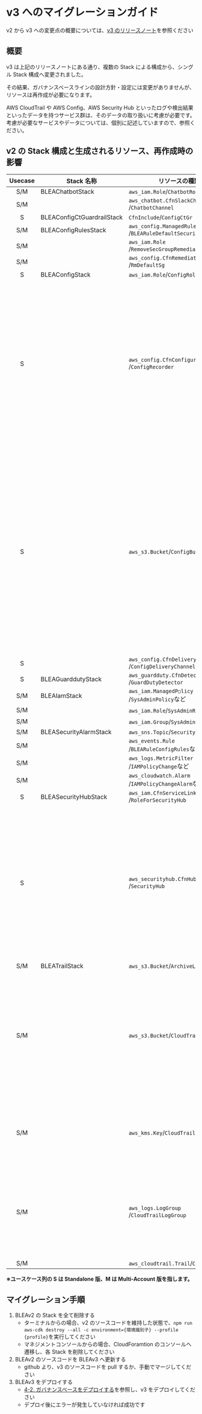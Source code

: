 # v3 へのマイグレーションガイド

v2 から v3 への変更点の概要については、[v3 のリリースノート](https://github.com/aws-samples/baseline-environment-on-aws/releases/tag/v3.0.0)を参照ください

## 概要

v3 は上記のリリースノートにある通り、複数の Stack による構成から、シングル Stack 構成へ変更されました。

その結果、ガバナンスベースラインの設計方針・設定には変更がありませんが、リソースは再作成が必要になります。

AWS CloudTrail や AWS Config、AWS Security Hub といったログや検出結果といったデータを持つサービス群は、そのデータの取り扱いに考慮が必要です。
考慮が必要なサービスやデータについては、個別に記述していますので、参照ください。

## v2 の Stack 構成と生成されるリソース、再作成時の影響

| Usecase | Stack 名称                 | リソースの種類/論理 ID                                              | 再作成時の影響                                                                                                                                                                                                                                                                                                                                             |
| :-----: | -------------------------- | ------------------------------------------------------------------- | ---------------------------------------------------------------------------------------------------------------------------------------------------------------------------------------------------------------------------------------------------------------------------------------------------------------------------------------------------------- |
|   S/M   | BLEAChatbotStack           | `aws_iam.Role`/`ChatbotRole`                                        | -                                                                                                                                                                                                                                                                                                                                                          |
|   S/M   |                            | `aws_chatbot.CfnSlackChannelConfiguration`<br />/`ChatbotChannel`   | -                                                                                                                                                                                                                                                                                                                                                          |
|    S    | BLEAConfigCtGuardrailStack | `CfnInclude`/`ConfigCtGr`                                           | -                                                                                                                                                                                                                                                                                                                                                          |
|   S/M   | BLEAConfigRulesStack       | `aws_config.ManagedRule`<br />/`BLEARuleDefaultSecurityGroupClosed` | -                                                                                                                                                                                                                                                                                                                                                          |
|   S/M   |                            | `aws_iam.Role`<br />/`RemoveSecGroupRemediationRole`                | -                                                                                                                                                                                                                                                                                                                                                          |
|   S/M   |                            | `aws_config.CfnRemediationConfiguration`<br />/`RmDefaultSg`        | -                                                                                                                                                                                                                                                                                                                                                          |
|    S    | BLEAConfigStack            | `aws_iam.Role`/`ConfigRole`                                         | -                                                                                                                                                                                                                                                                                                                                                          |
|    S    |                            | `aws_config.CfnConfigurationRecorder`<br />/`ConfigRecorder`        | Config Recorder を削除しても、<br />構成記録自体は削除されないため、<br />再作成で問題ない。<br />また、再度 Config Recorder を有効にすることで、<br />過去の構成記録にアクセス可能となる。<br />参考:[delete-configuration-recorder](https://awscli.amazonaws.com/v2/documentation/api/latest/reference/configservice/delete-configuration-recorder.html) |
|    S    |                            | `aws_s3.Bucket`/`ConfigBucket`                                      | 再作成で問題ない。<br />ただし、v2 時に作成された Bucket は<br />`DeletionPolicy`が`RETAIN`のため、<br />Stack が削除されてもリソースは残る。 <br /> **Athena でクエリを実行する際は、<br />マイグレーション前後で検索対象となる Bucket が異なるため、<br />v2 用と v3 用の 2 つのデータソースが必要になる**                                               |
|    S    |                            | `aws_config.CfnDeliveryChannel`<br />/`ConfigDeliveryChannel`       | -                                                                                                                                                                                                                                                                                                                                                          |
|    S    | BLEAGuarddutyStack         | `aws_guardduty.CfnDetector`<br />/`GuardDutyDetector`               |                                                                                                                                                                                                                                                                                                                                                            |
|   S/M   | BLEAIamStack               | `aws_iam.ManagedP○licy`<br />/`SysAdminPolicy`など                  | -                                                                                                                                                                                                                                                                                                                                                          |
|   S/M   |                            | `aws_iam.Role`/`SysAdminRole`など                                   | -                                                                                                                                                                                                                                                                                                                                                          |
|   S/M   |                            | `aws_iam.Group`/`SysAdminGroup`など                                 | -                                                                                                                                                                                                                                                                                                                                                          |
|   S/M   | BLEASecurityAlarmStack     | `aws_sns.Topic`/`SecurityAlarmTopic`                                | -                                                                                                                                                                                                                                                                                                                                                          |
|   S/M   |                            | `aws_events.Rule`<br />/`BLEARuleConfigRules`など                   | -                                                                                                                                                                                                                                                                                                                                                          |
|   S/M   |                            | `aws_logs.MetricFilter`<br />/`IAMPolicyChange`など                 | -                                                                                                                                                                                                                                                                                                                                                          |
|   S/M   |                            | `aws_cloudwatch.Alarm`<br />/`IAMPolicyChangeAlarm`など             | -                                                                                                                                                                                                                                                                                                                                                          |
|    S    | BLEASecurityHubStack       | `aws_iam.CfnServiceLinkedRole`<br />/`RoleForSecurityHub`           | -                                                                                                                                                                                                                                                                                                                                                          |
|    S    |                            | `aws_securityhub.CfnHub`<br />/`SecurityHub`                        | 再作成で問題ない。<br />ただし、SecurityHub を無効化した場合、<br />90 日経過すると、既存の検出結果などが削除されるため、<br />マイグレーションは 保持期間内に実施する必要がある。<br />参考：[Security Hub を無効にする](https://docs.aws.amazon.com/ja_jp/securityhub/latest/userguide/securityhub-disable.html)                                         |
|   S/M   | BLEATrailStack             | `aws_s3.Bucket`/`ArchiveLogsBucket`                                 | -                                                                                                                                                                                                                                                                                                                                                          |
|   S/M   |                            | `aws_s3.Bucket`/`CloudTrailBucket`                                  | 再作成で問題ないが、<br />**Athena でクエリを実行する際は、<br />マイグレーション前後で検索対象となる <br />Bucket が異なるため、<br />v2 用と v3 用の 2 つのデータソースが必要になる**                                                                                                                                                                    |
|   S/M   |                            | `aws_kms.Key`/`CloudTrailKey`                                       | 再作成で問題ないが、<br />既存の暗号・復号対象リソースのため、<br />既存の`key`も残す必要がある                                                                                                                                                                                                                                                            |
|   S/M   |                            | `aws_logs.LogGroup`<br />/`CloudTrailLogGroup`                      | 再作成で問題ないが、<br />**Trail のログを検索する際は、<br />マイグレーション前後で検索対象となる <br />LogGroup が異なるため、注意が必要**                                                                                                                                                                                                               |
|   S/M   |                            | `aws_cloudtrail.Trail`/`CloudTrail`                                 | -                                                                                                                                                                                                                                                                                                                                                          |

**※ユースケース列の S は Standalone 版、M は Multi-Account 版を指します。**

## マイグレーション手順

1. BLEAv2 の Stack を全て削除する
   - ターミナルからの場合、v2 のソースコードを維持した状態で、`npm run aws-cdk destroy --all -c environment={環境識別子} --profile {profile}`を実行してください
   - マネジメントコンソールからの場合、CloudForamtion のコンソールへ遷移し、各 Stack を削除してください
2. BLEAv2 のソースコードを BLEAv3 へ更新する
   - github より、v3 のソースコードを pull するか、手動でマージしてください
3. BLEAv3 をデプロイする
   - [4-2. ガバナンスベースをデプロイする](../README_ja.md#4-2-ガバナンスベースをデプロイする)を参照し、v3 をデプロイしてください
   - デプロイ後にエラーが発生していなければ成功です

